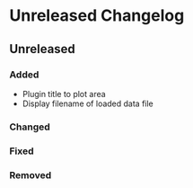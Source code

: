 # Unreleased Changelog

## Unreleased

### Added
- Plugin title to plot area
- Display filename of loaded data file

### Changed

### Fixed

### Removed
